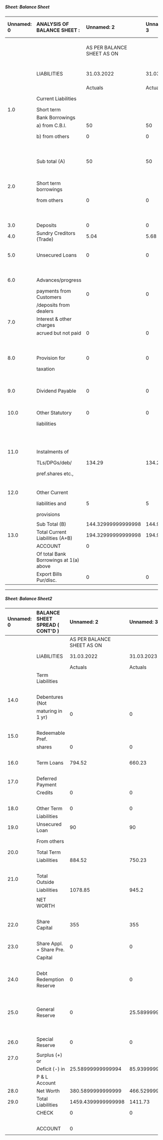 ##### Sheet: Balance Sheet

| Unnamed: 0   | ANALYSIS OF BALANCE SHEET :            | Unnamed: 2                      | Unnamed: 3   | Unnamed: 4          | Unnamed: 5          | Unnamed: 6          | Unnamed: 7          | Unnamed: 8         | Unnamed: 9   | Unnamed: 10   | Unnamed: 11   | Unnamed: 12                | ANNEXURE VI           ( Rs. in lacs )   | Unnamed: 14        | Unnamed: 15         | Unnamed: 16         | Unnamed: 17         | Unnamed: 18         | Unnamed: 19   | Unnamed: 20   |
|:-------------|:---------------------------------------|:--------------------------------|:-------------|:--------------------|:--------------------|:--------------------|:--------------------|:-------------------|:-------------|:--------------|:--------------|:---------------------------|:----------------------------------------|:-------------------|:--------------------|:--------------------|:--------------------|:--------------------|:--------------|:--------------|
|              |                                        | AS  PER  BALANCE  SHEET  AS  ON |              |                     |                     |                     |                     |                    |              |               |               |                            | AS  PER  BALANCE  SHEET  AS  OF         |                    |                     |                     |                     |                     |               |               |
|              | LIABILITIES                            | 31.03.2022                      | 31.03.2023   | 2024-03-31 00:00:00 | 2025-03-31 00:00:00 | 2026-03-31 00:00:00 | 2027-03-31 00:00:00 | 31.03.2028         | 31.03.2029   |               |               | ASSETS                     | 31.03.2022                              | 31.03.2023         | 2024-03-31 00:00:00 | 2025-03-31 00:00:00 | 2026-03-31 00:00:00 | 2027-03-31 00:00:00 | 31.03.2028    | 31.03.2029    |
|              |                                        | Actuals                         | Actuals      | Actuals             | Estimated           | Projected           | Projected           | Projected          | Projected    |               |               |                            | Actuals                                 | Actuals            | Actuals             | Estimated           | Projected           | Projected           | Projected     | Projected     |
|              | Current Liabilities                    |                                 |              |                     |                     |                     |                     |                    |              |               |               | Current Assets             |                                         |                    |                     |                     |                     |                     |               |               |
| 1.0          | Short term                             |                                 |              |                     |                     |                     |                     |                    |              |               | 30.0          | Cash & Bank                |                                         |                    |                     |                     |                     |                     |               |               |
|              | Bank Borrowings                        |                                 |              |                     |                     |                     |                     |                    |              |               |               | balances                   | 1.55                                    | 3.9                | 7.58                | 11.2                | 13.94               | 15.39               | 21.1          | 28.9          |
|              | a) from C.B.I.                         | 50                              | 50           | 50                  | 50                  | 50                  | 50                  | 50                 | 50           |               | 31.0          | Investments                |                                         |                    |                     |                     |                     |                     |               |               |
|              | b) from others                         | 0                               | 0            | 0                   | 0                   | 0                   | 0                   | 0                  | 0            |               |               | a) Govt. & other           | 0                                       | 0                  | 0                   | 0                   | 0                   | 0                   | 0             | 0             |
|              |                                        |                                 |              |                     |                     |                     |                     |                    |              |               |               | Trust securities           |                                         |                    |                     |                     |                     |                     |               |               |
|              | Sub total (A)                          | 50                              | 50           | 50                  | 50                  | 50                  | 50                  | 50                 | 50           |               |               |                            |                                         |                    |                     |                     |                     |                     |               |               |
|              |                                        |                                 |              |                     |                     |                     |                     |                    |              |               |               | b) FDs in Banks            | 0                                       | 0                  | 0                   | 0                   | 0                   | 0                   | 0             | 0             |
| 2.0          | Short term borrowings                  |                                 |              |                     |                     |                     |                     |                    |              |               |               |                            |                                         |                    |                     |                     |                     |                     |               |               |
|              | from others                            | 0                               | 0            | 0                   | 0                   | 0                   | 0                   | 0                  | 0            |               | 32.0          | a) Receivables             |                                         |                    |                     |                     |                     |                     |               |               |
|              |                                        |                                 |              |                     |                     |                     |                     |                    |              |               |               | other than deferred        | 137.86                                  | 227.71             | 244.02              | 252.51              | 260.67              | 268.83              | 276.98        | 285.14        |
| 3.0          | Deposits                               | 0                               | 0            | 0                   | 0                   | 0                   | 0                   | 0                  | 0            |               |               | & export)                  |                                         |                    |                     |                     |                     |                     |               |               |
| 4.0          | Sundry Creditors (Trade)               | 5.04                            | 5.68         | 6.1                 | 6.28                | 6.49                | 6.69                | 6.89               | 7.09         |               | 32.0          | b) Export                  |                                         |                    |                     |                     |                     |                     |               |               |
|              |                                        |                                 |              |                     |                     |                     |                     |                    |              |               |               | Receivables                | 0                                       | 0                  | 0                   | 0                   | 0                   | 0                   | 0             | 0             |
| 5.0          | Unsecured Loans                        | 0                               | 0            | 0                   | 0                   | 0                   | 0                   | 0                  | 0            |               |               |                            |                                         |                    |                     |                     |                     |                     |               |               |
|              |                                        |                                 |              |                     |                     |                     |                     |                    |              |               | 33.0          | Instalments of             |                                         |                    |                     |                     |                     |                     |               |               |
| 6.0          | Advances/progress                      |                                 |              |                     |                     |                     |                     |                    |              |               |               | deferred Recbles.          | 0                                       | 0                  | 0                   | 0                   | 0                   | 0                   | 0             | 0             |
|              | payments from Customers                | 0                               | 0            | 0                   | 0                   | 0                   | 0                   | 0                  | 0            |               |               |                            |                                         |                    |                     |                     |                     |                     |               |               |
|              | /deposits from dealers                 |                                 |              |                     |                     |                     |                     |                    |              |               | 34.0          | INVENTORY                  |                                         |                    |                     |                     |                     |                     |               |               |
| 7.0          | Interest & other charges               |                                 |              |                     |                     |                     |                     |                    |              |               |               | a) R.M. Imported           | 0                                       | 0                  | 0                   | 0                   | 0                   | 0                   | 0             | 0             |
|              | acrued but not paid                    | 0                               | 0            | 0                   | 0                   | 0                   | 0                   | 0                  | 0            |               |               |                            |                                         |                    |                     |                     |                     |                     |               |               |
|              |                                        |                                 |              |                     |                     |                     |                     |                    |              |               |               | b) R.M. Indigenous         | 29.39                                   | 28.42              | 30.44               | 31.38               | 32.39               | 33.4                | 34.41         | 35.42         |
| 8.0          | Provision for                          | 0                               | 0            | 0                   | 0                   | 0                   | 0                   | 0                  | 0            |               |               | c) Stock in Process        | 54.78                                   | 56.99              | 60.83               | 62.84               | 64.84               | 66.85               | 68.85         | 70.86         |
|              | taxation                               |                                 |              |                     |                     |                     |                     |                    |              |               |               |                            |                                         |                    |                     |                     |                     |                     |               |               |
|              |                                        |                                 |              |                     |                     |                     |                     |                    |              |               |               | d) Finished Goods          | 29.21                                   | 33.29              | 35.62               | 36.85               | 38.02               | 39.2                | 40.38         | 41.56         |
| 9.0          | Dividend Payable                       | 0                               | 0            | 0                   | 0                   | 0                   | 0                   | 0                  | 0            |               |               |                            |                                         |                    |                     |                     |                     |                     |               |               |
|              |                                        |                                 |              |                     |                     |                     |                     |                    |              |               |               | e) Other Consumables       | 0                                       | 0                  | 0                   | 0                   | 0                   | 0                   | 0             | 0             |
| 10.0         | Other Statutory                        | 0                               | 0            | 0                   | 0                   | 0                   | 0                   | 0                  | 0            |               |               |                            |                                         |                    |                     |                     |                     |                     |               |               |
|              | liabilities                            |                                 |              |                     |                     |                     |                     |                    |              |               | 35.0          | Advances to Suppliers      |                                         |                    |                     |                     |                     |                     |               |               |
|              |                                        |                                 |              |                     |                     |                     |                     |                    |              |               |               | of Raw Materials &         | 0                                       | 0                  | 0                   | 0                   | 0                   | 0                   | 0             | 0             |
| 11.0         | Instalments of                         |                                 |              |                     |                     |                     |                     |                    |              |               |               | Stores / Spares etc.,      |                                         |                    |                     |                     |                     |                     |               |               |
|              | TLs/DPGs/deb/                          | 134.29                          | 134.29       | 134.29              | 134.29              | 134.29              | 134.29              | 123.07             | 0            |               |               |                            |                                         |                    |                     |                     |                     |                     |               |               |
|              | pref.shares etc.,                      |                                 |              |                     |                     |                     |                     |                    |              |               | 36.0          | Advance payment            |                                         |                    |                     |                     |                     |                     |               |               |
|              |                                        |                                 |              |                     |                     |                     |                     |                    |              |               |               | of taxes                   | 0                                       | 0                  | 0                   | 0                   | 0                   | 0                   | 0             | 0             |
| 12.0         | Other Current                          |                                 |              |                     |                     |                     |                     |                    |              |               |               |                            |                                         |                    |                     |                     |                     |                     |               |               |
|              | liabilities and                        | 5                               | 5            | 5                   | 5                   | 5                   | 5                   | 5                  | 5            |               | 37.0          | Other Current              |                                         |                    |                     |                     |                     |                     |               |               |
|              | provisions                             |                                 |              |                     |                     |                     |                     |                    |              |               |               | Assets                     | 5                                       | 30                 | 130                 | 260                 | 410                 | 580                 | 765           | 980           |
|              |                                        |                                 |              |                     |                     |                     |                     |                    |              |               |               |                            |                                         |                    |                     |                     |                     |                     |               |               |
|              | Sub Total (B)                          | 144.32999999999998              | 144.97       | 145.39              | 145.57              | 145.78              | 145.98              | 134.95999999999998 | 12.09        |               |               |                            |                                         |                    |                     |                     |                     |                     |               |               |
| 13.0         | Total Current Liabilities (A+B)        | 194.32999999999998              | 194.97       | 195.39              | 195.57              | 195.78              | 195.98              | 184.95999999999998 | 62.09        |               | 38.0          | Total Current AssetsAssets | 257.79                                  | 380.31000000000006 | 508.49              | 654.78              | 819.86              | 1003.6699999999998  | 1206.72       | 1441.88       |
|              | ACCOUNT                                | 0                               |              |                     |                     |                     |                     |                    |              |               |               |                            |                                         |                    |                     |                     |                     |                     |               | ( 20 )        |
|              | Of total Bank Borrowings at 1(a) above |                                 |              |                     |                     |                     |                     |                    |              |               |               |                            |                                         |                    |                     |                     |                     |                     |               |               |
|              | Export Bills Pur/disc.                 | 0                               | 0            | 0                   | 0                   | 0                   | 0                   | 0                  | 0            |               |               |                            |                                         |                    |                     |                     |                     |                     |               |               |

---

##### Sheet: Balance Sheet2

| Unnamed: 0   | BALANCE SHEET SPREAD ( CONT'D )   | Unnamed: 2                      | Unnamed: 3         | Unnamed: 4          | Unnamed: 5          | Unnamed: 6          | Unnamed: 7          | Unnamed: 8         | Unnamed: 9         | Unnamed: 10   | Unnamed: 11   | Unnamed: 12        | Unnamed: 13                     | Unnamed: 14       | Unnamed: 15         | Unnamed: 16         | Unnamed: 17         | Unnamed: 18         | Unnamed: 19        | Unnamed: 20        |
|:-------------|:----------------------------------|:--------------------------------|:-------------------|:--------------------|:--------------------|:--------------------|:--------------------|:-------------------|:-------------------|:--------------|:--------------|:-------------------|:--------------------------------|:------------------|:--------------------|:--------------------|:--------------------|:--------------------|:-------------------|:-------------------|
|              |                                   | AS  PER  BALANCE  SHEET  AS  ON |                    |                     |                     |                     |                     |                    |                    |               |               |                    | AS  PER  BALANCE  SHEET  AS  ON |                   |                     |                     |                     |                     |                    |                    |
|              | LIABILITIES                       | 31.03.2022                      | 31.03.2023         | 2024-03-31 00:00:00 | 2025-03-31 00:00:00 | 2026-03-31 00:00:00 | 2027-03-31 00:00:00 | 31.03.2028         | 31.03.2029         |               |               | ASSETS             | 31.03.2022                      | 31.03.2023        | 2024-03-31 00:00:00 | 2025-03-31 00:00:00 | 2026-03-31 00:00:00 | 2027-03-31 00:00:00 | 31.03.2028         | 31.03.2029         |
|              |                                   | Actuals                         | Actuals            | Actuals             | Estimated           | Projected           | Projected           | Projected          | Projected          |               |               |                    | Actuals                         | Actuals           | Actuals             | Estimated           | Projected           | Projected           | Projected          | Projected          |
|              | Term Liabilities                  |                                 |                    |                     |                     |                     |                     |                    |                    |               |               | Fixed Assets       |                                 |                   |                     |                     |                     |                     |                    |                    |
|              |                                   |                                 |                    |                     |                     |                     | `                   | `                  | `                  |               |               |                    |                                 |                   |                     |                     |                     |                     |                    |                    |
| 14.0         | Debentures (Not                   |                                 |                    |                     |                     |                     |                     |                    |                    |               | 39.0          | Gross Block        | 1253.5                          | 1253.5            | 1253.5              | 1253.5              | 1253.5              | 1253.5              | 1253.5             | 1253.5             |
|              | maturing in 1 yr)                 | 0                               | 0                  | 0                   | 0                   | 0                   | 0                   | 0                  | 0                  |               |               |                    |                                 |                   |                     |                     |                     |                     |                    |                    |
|              |                                   |                                 |                    |                     |                     |                     |                     |                    |                    |               | 40.0          | Depreciation       | 87.18                           | 249.41            | 389.08              | 509.32              | 612.83              | 701.95              | 778.6700000000001  | 844.72             |
| 15.0         | Redeemable Pref.                  |                                 |                    |                     |                     |                     |                     |                    |                    |               |               | to date            |                                 |                   |                     |                     |                     |                     |                    |                    |
|              | shares                            | 0                               | 0                  | 0                   | 0                   | 0                   | 0                   | 0                  | 0                  |               |               |                    |                                 |                   |                     |                     |                     |                     |                    |                    |
|              |                                   |                                 |                    |                     |                     |                     |                     |                    |                    |               | 41.0          | Net Block          | 1166.32                         | 1004.09           | 864.4200000000001   | 744.1800000000001   | 640.67              | 551.55              | 474.8299999999999  | 408.78             |
| 16.0         | Term Loans                        | 794.52                          | 660.23             | 525.94              | 391.65              | 257.36              | 123.07              | 0                  | 0                  |               |               |                    |                                 |                   |                     |                     |                     |                     |                    |                    |
|              |                                   |                                 |                    |                     |                     |                     |                     |                    |                    |               |               | OTHER NON          |                                 |                   |                     |                     |                     |                     |                    |                    |
| 17.0         | Deferred Payment                  |                                 |                    |                     |                     |                     |                     |                    |                    |               |               | CURRENT ASSETS     |                                 |                   |                     |                     |                     |                     |                    |                    |
|              | Credits                           | 0                               | 0                  | 0                   | 0                   | 0                   | 0                   | 0                  | 0                  |               |               |                    |                                 |                   |                     |                     |                     |                     |                    |                    |
|              |                                   |                                 |                    |                     |                     |                     |                     |                    |                    |               | 42.0          | Investments/book   | 0                               | 0                 | 0                   | 0                   | 0                   | 0                   | 0                  | 0                  |
| 18.0         | Other Term                        | 0                               | 0                  | 0                   | 0                   | 0                   | 0                   | 0                  | 0                  |               |               | debts/advances/    |                                 |                   |                     |                     |                     |                     |                    |                    |
|              | Liabilities                       |                                 |                    |                     |                     |                     |                     |                    |                    |               |               | deposits           |                                 |                   |                     |                     |                     |                     |                    |                    |
| 19.0         | Unsecured Loan                    | 90                              | 90                 | 90                  | 90                  | 90                  | 90                  | 90                 | 90                 |               |               | a)Investments in   |                                 |                   |                     |                     |                     |                     |                    |                    |
|              | From others                       |                                 |                    |                     |                     |                     |                     |                    |                    |               |               | subsidiary compa-  | 0                               | 0                 | 0                   | 0                   | 0                   | 0                   | 0                  | 0                  |
| 20.0         | Total Term                        |                                 |                    |                     |                     |                     |                     |                    |                    |               |               | others             |                                 |                   |                     |                     |                     |                     |                    |                    |
|              | Liabilities                       | 884.52                          | 750.23             | 615.94              | 481.65              | 347.36              | 213.07              | 90                 | 90                 |               |               |                    |                                 |                   |                     |                     |                     |                     |                    |                    |
|              |                                   |                                 |                    |                     |                     |                     |                     |                    |                    |               |               | b)Loans            |                                 |                   |                     |                     |                     |                     |                    |                    |
| 21.0         | Total Outside                     |                                 |                    |                     |                     |                     |                     |                    |                    |               |               | Advances           | 0                               | 0                 | 0                   | 0                   | 0                   | 0                   | 0                  | 0                  |
|              | Liabilities                       | 1078.85                         | 945.2              | 811.33              | 677.22              | 543.14              | 409.04999999999995  | 274.96             | 152.09             |               |               |                    |                                 |                   |                     |                     |                     |                     |                    |                    |
|              |                                   |                                 |                    |                     |                     |                     |                     |                    |                    |               |               |                    |                                 |                   |                     |                     |                     |                     |                    |                    |
|              | NET WORTH                         |                                 |                    |                     |                     |                     |                     |                    |                    |               |               | c)Deferred         |                                 |                   |                     |                     |                     |                     |                    |                    |
|              |                                   |                                 |                    |                     |                     |                     |                     |                    |                    |               |               | Receivables        | 0                               | 0                 | 0                   | 0                   | 0                   | 0                   | 0                  | 0                  |
| 22.0         | Share Capital                     | 355                             | 355                | 355                 | 355                 | 355                 | 355                 | 355                | 355                |               |               |                    |                                 |                   |                     |                     |                     |                     |                    |                    |
|              |                                   |                                 |                    |                     |                     |                     |                     |                    |                    |               |               | d)Others (MM)      | 0                               | 0                 | 0                   | 0                   | 0                   | 0                   | 0                  | 0                  |
| 23.0         | Share Appl. + Share Pre.          | 0                               | 0                  | 0                   | 0                   | 0                   | 0                   | 0                  | 0                  |               |               | (MM on LC BG etc.) |                                 |                   |                     |                     |                     |                     |                    |                    |
|              | Capital                           |                                 |                    |                     |                     |                     |                     |                    |                    |               | 43.0          | Non consumable     | 0                               | 0                 | 0                   | 0                   | 0                   | 0                   | 0                  | 0                  |
|              |                                   |                                 |                    |                     |                     |                     |                     |                    |                    |               |               | stores/spares      |                                 |                   |                     |                     |                     |                     |                    |                    |
| 24.0         | Debt Redemption Reserve           | 0                               | 0                  | 0                   | 0                   | 0                   | 0                   | 0                  | 0                  |               |               |                    |                                 |                   |                     |                     |                     |                     |                    |                    |
|              |                                   |                                 |                    |                     |                     |                     |                     |                    |                    |               | 44.0          | Other Misc.        |                                 |                   |                     |                     |                     |                     |                    |                    |
|              |                                   |                                 |                    |                     |                     |                     |                     |                    |                    |               |               | Assets incl.dues   | 0                               | 0                 | 0                   | 0                   | 0                   | 0                   | 0                  | 0                  |
| 25.0         | General Reserve                   | 0                               | 25.58999999999994  | 111.52999999999986  | 225.90999999999974  | 378.0699999999997   | 565.7199999999999   | 791.1699999999998  | 1051.5900000000001 |               |               | from directors Sec |                                 |                   |                     |                     |                     |                     |                    |                    |
|              |                                   |                                 |                    |                     |                     |                     |                     |                    |                    |               |               | Deps.              |                                 |                   |                     |                     |                     |                     |                    |                    |
|              |                                   |                                 |                    |                     |                     |                     |                     |                    |                    |               | 45.0          | Total other Non    |                                 |                   |                     |                     |                     |                     |                    |                    |
| 26.0         | Special Reserve                   | 0                               | 0                  | 0                   | 0                   | 0                   | 0                   | 0                  | 0                  |               |               | Current Assets     | 0                               | 0                 | 0                   | 0                   | 0                   | 0                   | 0                  | 0                  |
|              |                                   |                                 |                    |                     |                     |                     |                     |                    |                    |               |               |                    |                                 |                   |                     |                     |                     |                     |                    |                    |
| 27.0         | Surplus (+) or                    |                                 |                    |                     |                     |                     |                     |                    |                    |               | 46.0          | Intangible assets  | 35.33                           | 27.33             | 19.33               | 11.33               | 3.33                | 0                   | 0                  | 0                  |
|              | Deficit (-) in                    | 25.58999999999994               | 85.93999999999993  | 114.3799999999999   | 152.15999999999997  | 187.65000000000018  | 225.45              | 260.4200000000002  | 291.98000000000013 |               |               |                    |                                 |                   |                     |                     |                     |                     |                    |                    |
|              | P & L Account                     |                                 |                    |                     |                     |                     |                     |                    |                    |               | 47.0          | Total Assets       | 1459.4399999999998              | 1411.73           | 1392.2400000000002  | 1410.29             | 1463.8600000000001  | 1555.2199999999998  | 1681.55            | 1850.66            |
| 28.0         | Net Worth                         | 380.5899999999999               | 466.52999999999986 | 580.9099999999997   | 733.0699999999997   | 920.7199999999999   | 1146.1699999999998  | 1406.5900000000001 | 1698.5700000000002 |               | 48.0          | T. N. W.           | 345.25999999999993              | 439.1999999999999 | 561.5799999999997   | 721.7399999999997   | 917.3899999999999   | 1146.1699999999998  | 1406.5900000000001 | 1698.5700000000002 |
| 29.0         | Total Liabilities                 | 1459.4399999999998              | 1411.73            | 1392.2399999999998  | 1410.2899999999997  | 1463.86             | 1555.2199999999998  | 1681.5500000000002 | 1850.66            |               | 49.0          | Net WorkingCapital | 63.460000000000036              | 185.3399999999997 | 313.0999999999998   | 459.2099999999997   | 624.0799999999999   | 807.6899999999998   | 1021.7600000000002 | 1379.7900000000002 |
|              | CHECK                             | 0                               | 0                  | 0                   | 0                   | 0                   | 0                   | 0                  | 0                  |               |               |                    |                                 |                   |                     |                     |                     |                     |                    |                    |
|              |                                   |                                 |                    |                     |                     |                     |                     |                    |                    |               |               |                    |                                 |                   |                     |                     |                     |                     |                    | ( 21 )             |
|              | ACCOUNT                           | 0                               |                    |                     |                     |                     |                     |                    |                    |               |               |                    |                                 |                   |                     |                     |                     |                     |                    |                    |
|              |                                   |                                 |                    |                     |                     |                     |                     |                    |                    |               |               |                    |                                 |                   |                     |                     |                     |                     |                    |                    |